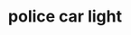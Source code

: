 ---
layout: travel&places
title: police car light
emoji: police_car_light
permalink: 🚨.html
image: assets/img/3moji/police_car_light.png
---